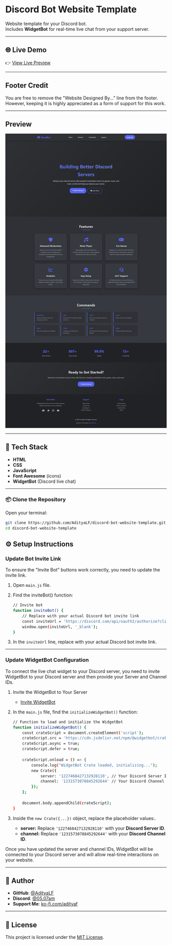 # Discord Bot Website Template

Website template for your Discord bot.  
Includes **WidgetBot** for real-time live chat from your support server.

---

## 🌐 Live Demo

👉 [View Live Preview](https://discord-bot-website-template.netlify.app)  

---

## Footer Credit
You are free to remove the "Website Designed By..." line from the footer. However, keeping it is highly appreciated as a form of support for this work.

---

## Preview

![img](/images/preview.png)

---

## 🚀 Tech Stack

* **HTML**
* **CSS**
* **JavaScript**
* **Font Awesome** (icons)
* **WidgetBot** (Discord live chat)

---

### 📦 Clone the Repository

Open your terminal:

```bash
git clone https://github.com/AdityaLF/discord-bot-website-template.git
cd discord-bot-website-template
```

## ⚙️ Setup Instructions

### **Update Bot Invite Link**

To ensure the "Invite Bot" buttons work correctly, you need to update the invite link.

1. Open `main.js` file.
2. Find the inviteBot() function:

    ```bash
    // Invite bot
    function inviteBot() {
        // Replace with your actual Discord bot invite link
        const inviteUrl = 'https://discord.com/api/oauth2/authorize?client_id=YOUR_BOT_ID&permissions=8&scope=bot%20applications.commands';
        window.open(inviteUrl, '_blank');
    }
    ```

3. In the `inviteUrl` line, replace with your actual Discord bot invite link.

---

### **Update WidgetBot Configuration**

To connect the live chat widget to your Discord server, you need to invite WidgetBot to your Discord server and then provide your Server and Channel IDs.

1. Invite the WidgetBot to Your Server
   * [Invite WidgetBot](https://discord.com/oauth2/authorize?client_id=543225764036870167&scope=bot+applications.commands&permissions=537218112)

3. In the `main.js` file, find the `initializeWidgetBot()` function:

    ```bash
    // Function to load and initialize the WidgetBot
    function initializeWidgetBot() {
        const crateScript = document.createElement('script');
        crateScript.src = 'https://cdn.jsdelivr.net/npm/@widgetbot/crate@3';
        crateScript.async = true;
        crateScript.defer = true;

        crateScript.onload = () => {
            console.log("WidgetBot Crate loaded, initializing...");
            new Crate({
                server: '1227468427132928110', // Your Discord Server ID
                channel: '1231573078845292644' // Your Discord Channel ID
            });
        };
        
        document.body.appendChild(crateScript);
    }
    ```

4. Inside the `new Crate({...})` object, replace the placeholder values:.

    - **server:** Replace `'1227468427132928110'` with your **Discord Server ID**.
    - **channel:** Replace `'1231573078845292644'` with your **Discord Channel ID**.

Once you have updated the server and channel IDs, WidgetBot will be connected to your Discord server and will allow real-time interactions on your website.

---

## 👤 Author

* **GitHub**: [@AdityaLF](https://github.com/AdityaLF)
* **Discord**: [@05.07am](https://discordapp.com/users/786163564205047839)
* **Support Me**: [ko-fi.com/adityaf](https://ko-fi.com/adityaf)

---

## 📄 License

This project is licensed under the [MIT License](LICENSE).